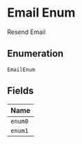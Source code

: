 
# Email Enum

Resend Email

## Enumeration

`EmailEnum`

## Fields

| Name |
|  --- |
| `enum0` |
| `enum1` |

